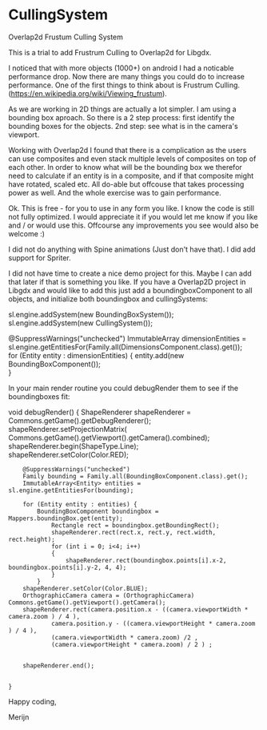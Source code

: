 # CullingSystem
Overlap2d Frustum Culling System

This is a trial to add Frustrum Culling to Overlap2d for Libgdx. 

I noticed that with more objects (1000+) on android I had a noticable performance drop. Now there are many things you could do to increase performance. One of the first things to think about is Frustrum Culling. (https://en.wikipedia.org/wiki/Viewing_frustum). 

As we are working in 2D things are actually a lot simpler. I am using a bounding box aproach. So there is a 2 step process: first identify the bounding boxes for the objects. 2nd step: see what is in the camera's viewport.

Working with Overlap2d I found that there is a complication as the users can use composites and even stack multiple levels of composites on top of each other. In order to know what will be the bounding box we therefor need to calculate if an entity is in a composite, and if that composite might have rotated, scaled etc. All do-able but offcouse that takes processing power as well. And the whole exercise was to gain performance.

Ok. This is free - for you to use in any form you like. I know the code is still not fully optimized. I would appreciate it if you would let me know if you like and / or would use this. Offcourse any improvements you see would also be welcome :)

I did not do anything with Spine animations (Just don't have that). I did add support for Spriter. 

I did not have time to create a nice demo project for this. Maybe I can add that later if that is something you like. 
If you have a Overlap2D project in Libgdx and would like to add this just add a boundingboxComponent to all objects, and initialize both boundingbox and cullingSystems:

sl.engine.addSystem(new BoundingBoxSystem());
sl.engine.addSystem(new CullingSystem());
		
@SuppressWarnings("unchecked")
ImmutableArray<Entity> dimensionEntities = sl.engine.getEntitiesFor(Family.all(DimensionsComponent.class).get());		
for (Entity entity : dimensionEntities) {
			entity.add(new BoundingBoxComponent());			
}

In your main render routine you could debugRender them to see if the boundingboxes fit:


void debugRender() {
		ShapeRenderer shapeRenderer = Commons.getGame().getDebugRenderer();
		shapeRenderer.setProjectionMatrix( Commons.getGame().getViewport().getCamera().combined);		
		shapeRenderer.begin(ShapeType.Line);		
		shapeRenderer.setColor(Color.RED);		
		
		@SuppressWarnings("unchecked")
		Family bounding = Family.all(BoundingBoxComponent.class).get();
		ImmutableArray<Entity> entities = sl.engine.getEntitiesFor(bounding);						
		
		for (Entity entity : entities) {
			BoundingBoxComponent boundingbox = Mappers.boundingBox.get(entity);
				Rectangle rect = boundingbox.getBoundingRect();											
				shapeRenderer.rect(rect.x, rect.y, rect.width, rect.height);
				for (int i = 0; i<4; i++) 
				{				
					shapeRenderer.rect(boundingbox.points[i].x-2, boundingbox.points[i].y-2, 4, 4);	
				}				
			}				
		shapeRenderer.setColor(Color.BLUE);
		OrthographicCamera camera = (OrthographicCamera) Commons.getGame().getViewport().getCamera();
		shapeRenderer.rect(camera.position.x - ((camera.viewportWidth * camera.zoom ) / 4 ),
				camera.position.y - ((camera.viewportHeight * camera.zoom ) / 4 ),
				(camera.viewportWidth * camera.zoom) /2 ,
				(camera.viewportHeight * camera.zoom) / 2 ) ;
				
											
		shapeRenderer.end();
		
		
	}
	
	

Happy coding,

Merijn
